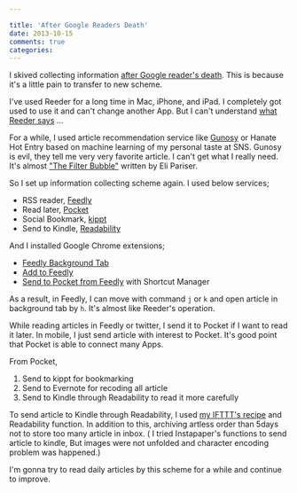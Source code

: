 ```yaml
---

title: 'After Google Readers Death'
date: 2013-10-15
comments: true
categories: 
---
```


I skived collecting information [after Google reader's death](http://www.google.com/reader/about/ ).
This is because it's a little pain to transfer to new scheme.

I've used Reeder for a long time in Mac, iPhone, and iPad.
I completely got used to use it and can't change another App.
But I can't understand [what Reeder says](http://reederapp.com/reader/) ...

For a while, I used article recommendation service like [Gunosy](http://gunosy.com/ )
or Hanate Hot Entry based on machine learning of my personal taste at SNS.
Gunosy is evil, they tell me very very favorite article. I can't get what I really need.
It's almost ["The Filter Bubble"](http://www.amazon.com/The-Filter-Bubble-Personalized-Changing/dp/0143121235 ) written by Eli Pariser.


So I set up information collecting scheme again. I used below services;

- RSS reader, [Feedly](http://feedly.com )
- Read later, [Pocket](http://getpocket.com)
- Social Bookmark, [kippt](kippt.com)
- Send to Kindle, [Readability](readability.com)

And I installed Google Chrome extensions;

- [Feedly Background Tab](https://chrome.google.com/webstore/detail/feedly-background-tab/gjlijkhcebalcchkhgaiflaooghmoegk/reviews?hl=en-US)
- [Add to Feedly](https://chrome.google.com/webstore/detail/add-to-feedly/ejkjjleifeeaccajkekdcckflfpenoen/related?hl=en)
- [Send to Pocket from Feedly](http://kerotaa.github.io/feedly-utilities/pocket/add-selected-article/) with Shortcut Manager

As a result, in Feedly, I can move with command `j` or `k` and open article in background tab by `h`.
It's almost like Reeder's operation.

While reading articles in Feedly or twitter, I send it to Pocket if I want to read it later.
In mobile, I just send article with interest to Pocket. It's good point that Pocket is able to connect many Apps.

From Pocket,

1. Send to kippt for bookmarking
2. Send to Evernote for recoding all article
3. Send to Kindle through Readability to read it more carefully

To send article to Kindle through Readability, I used [my IFTTT's recipe](https://ifttt.com/recipes/122990 )
and Readability function. In addition to this, archiving artless order than 5days not to store too many article in inbox.
 ( I tried Instapaper's functions to send article to kindle,
 But images were not unfolded and character encoding problem was happened.)

I'm gonna try to read daily articles by this scheme for a while and continue to improve.
